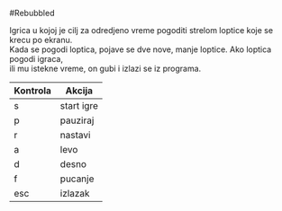 #Rebubbled

Igrica u kojoj je cilj za odredjeno vreme pogoditi strelom loptice koje se krecu po ekranu.  
Kada se pogodi loptica, pojave se dve nove, manje loptice. Ako loptica pogodi igraca,  
ili mu istekne vreme, on gubi i izlazi se iz programa.

Kontrola | Akcija
---- | ---- |
s | start igre |
p | pauziraj |
r | nastavi |
a | levo |
d | desno |
f | pucanje |
esc | izlazak |
